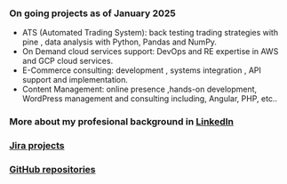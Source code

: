 ### On going projects as of January 2025
 - ATS (Automated Trading System): back testing trading strategies with pine , data analysis with Python, Pandas and NumPy.
 - On Demand cloud services support: DevOps and RE expertise in AWS and GCP cloud services.
 - E-Commerce consulting: development , systems integration , API support and implementation. 
 - Content Management: online presence ,hands-on development,  WordPress management and consulting including, Angular, PHP, etc.. 


### More about my profesional background in [LinkedIn](https://www.linkedin.com/in/ramon-joseph-castillo-sanchez-ba45a45/)

### [Jira projects](https://rcastillo-team.atlassian.net/jira/projects?page=1&sortKey=name&sortOrder=ASC)

### [GitHub repositories](https://github.com/rjcastillos)

